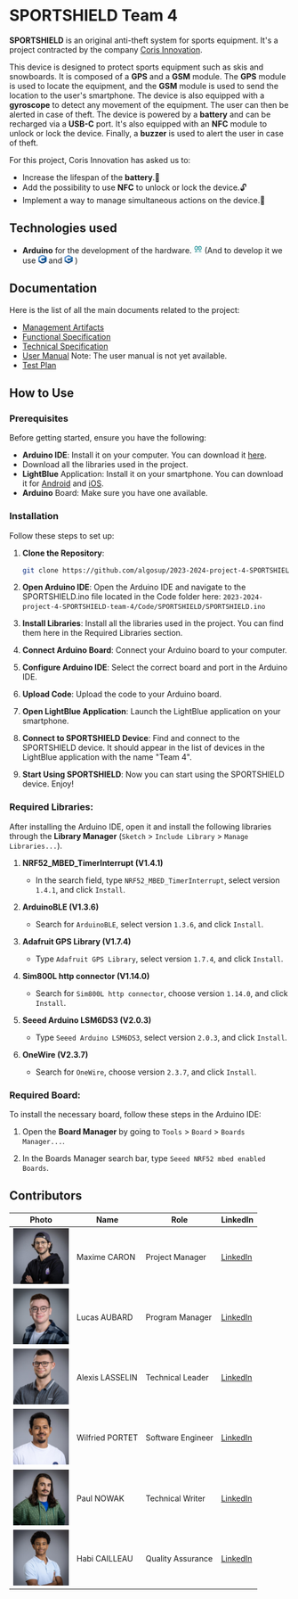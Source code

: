 # SPORTSHIELD Team 4

**SPORTSHIELD** is an original anti-theft system for sports equipment. It's a project contracted by the company [Coris Innovation](https://www.corisinnovation.com/).

This device is designed to protect sports equipment such as skis and snowboards. It is composed of a **GPS** and a **GSM** module. The **GPS** module is used to locate the equipment, and the **GSM** module is used to send the location to the user's smartphone. The device is also equipped with a **gyroscope** to detect any movement of the equipment. The user can then be alerted in case of theft. The device is powered by a **battery** and can be recharged via a **USB-C** port. It's also equipped with an **NFC** module to unlock or lock the device. Finally, a **buzzer** is used to alert the user in case of theft.

For this project, Coris Innovation has asked us to:

- Increase the lifespan of the **battery**.🔋
- Add the possibility to use **NFC** to unlock or lock the device.🔓
- Implement a way to manage simultaneous actions on the device.🔄

## Technologies used

- **Arduino** for the development of the hardware. <img src="Documents/TechnicalSpecification/Images/Arduino-removebg-preview.png" width="15px" height="15px"/> (And to develop it we use <img src="Documents/TechnicalSpecification/Images/Clogo-removebg-preview.png" width="15px" height="15px"/> and <img src="Documents/TechnicalSpecification/Images/C++_logo-removebg-preview.png" width="15px" height="15px"/> )

## Documentation

Here is the list of all the main documents related to the project:

- [Management Artifacts](Documents/Management/ManagementArtifacts.md)
- [Functional Specification](Documents/FunctionalSpecifications/FunctionalSpecifications.md)
- [Technical Specification](Documents/TechnicalSpecification/TechnicalSpecifications.md)
- [User Manual](Documents/UserManual/UserManual.md) Note: The user manual is not yet available.
- [Test Plan](Documents/QA/TestPlan.md)

## How to Use

### Prerequisites

Before getting started, ensure you have the following:

- **Arduino IDE**: Install it on your computer. You can download it [here](https://www.arduino.cc/en/software).
- Download all the libraries used in the project.
- **LightBlue** Application: Install it on your smartphone. You can download it for [Android](https://play.google.com/store/apps/details?id=com.punchthrough.lightblueexplorer&hl=fr&gl=US) and [iOS](https://apps.apple.com/fr/app/lightblue/id557428110).
- **Arduino** Board: Make sure you have one available.

### Installation

Follow these steps to set up:

1. **Clone the Repository**:

   ```bash
   git clone https://github.com/algosup/2023-2024-project-4-SPORTSHIELD-team-4.git
   ```

2. **Open Arduino IDE**:
   Open the Arduino IDE and navigate to the SPORTSHIELD.ino file located in the Code folder here: `2023-2024-project-4-SPORTSHIELD-team-4/Code/SPORTSHIELD/SPORTSHIELD.ino`

3. **Install Libraries**:
   Install all the libraries used in the project. You can find them here in the Required Libraries section.

4. **Connect Arduino Board**:
   Connect your Arduino board to your computer.

5. **Configure Arduino IDE**:
   Select the correct board and port in the Arduino IDE.

6. **Upload Code**:
   Upload the code to your Arduino board.

7. **Open LightBlue Application**:
   Launch the LightBlue application on your smartphone.

8. **Connect to SPORTSHIELD Device**:
   Find and connect to the SPORTSHIELD device. It should appear in the list of devices in the LightBlue application with the name "Team 4".

9. **Start Using SPORTSHIELD**:
   Now you can start using the SPORTSHIELD device. Enjoy!

### Required Libraries:

After installing the Arduino IDE, open it and install the following libraries through the **Library Manager** (`Sketch` > `Include Library` > `Manage Libraries...`).

1. **NRF52_MBED_TimerInterrupt (V1.4.1)**

   - In the search field, type `NRF52_MBED_TimerInterrupt`, select version `1.4.1`, and click `Install`.

2. **ArduinoBLE (V1.3.6)**

   - Search for `ArduinoBLE`, select version `1.3.6`, and click `Install`.

3. **Adafruit GPS Library (V1.7.4)**

   - Type `Adafruit GPS Library`, select version `1.7.4`, and click `Install`.

4. **Sim800L http connector (V1.14.0)**

   - Search for `Sim800L http connector`, choose version `1.14.0`, and click `Install`.

5. **Seeed Arduino LSM6DS3 (V2.0.3)**

   - Type `Seeed Arduino LSM6DS3`, select version `2.0.3`, and click `Install`.

6. **OneWire (V2.3.7)**

   - Search for `OneWire`, choose version `2.3.7`, and click `Install`.

### Required Board:

To install the necessary board, follow these steps in the Arduino IDE:

1. Open the **Board Manager** by going to `Tools` > `Board` > `Boards Manager...`.

2. In the Boards Manager search bar, type `Seeed NRF52 mbed enabled Boards`.

## Contributors

| Photo                                                                                                                                     | Name            | Role              | LinkedIn                                                           |
| ----------------------------------------------------------------------------------------------------------------------------------------- | --------------- | ----------------- | ------------------------------------------------------------------ |
| [<img src="Documents/TechnicalSpecification/Images/MaximeCARON.jpeg" width="100px" height="100px"/>](https://github.com/MaximeAlgosup)    | Maxime CARON    | Project Manager   | [LinkedIn](https://www.linkedin.com/in/maxime-caron-dev/)          |
| [<img src="Documents/TechnicalSpecification/Images/LucasAUBARD.png" width="100px" height="100px"/>](https://github.com/LucasAub)          | Lucas AUBARD    | Program Manager   | [LinkedIn](https://www.linkedin.com/in/lucas-aubard-596b37251/)    |
| [<img src="Documents/TechnicalSpecification/Images/AlexisLASSELIN.png" width="100px" height="100px"/>](https://github.com/AlexisLasselin) | Alexis LASSELIN | Technical Leader  | [LinkedIn](https://www.linkedin.com/in/alexis-lasselin-318649251/) |
| [<img src="Documents/TechnicalSpecification/Images/WilfriedPORTET.png" width="100px" height="100px"/>](https://github.com/PortetWilfried) | Wilfried PORTET | Software Engineer | [LinkedIn](https://www.linkedin.com/in/wilfried-portet-a882b9293/) |
| [<img src="Documents/TechnicalSpecification/Images/PaulNOWAK.jpeg" width="100px" height="100px"/>](https://github.com/PaulNowak36)        | Paul NOWAK      | Technical Writer  | [LinkedIn](https://www.linkedin.com/in/paul-nowak-0757a61a7/)      |
| [<img src="Documents/TechnicalSpecification/Images/HabiCAILLEAU.png" width="100px" height="100px"/>](https://github.com/habicll)          | Habi CAILLEAU   | Quality Assurance | [LinkedIn](https://www.linkedin.com/in/habi-cailleau-3b72b5293/)   |
